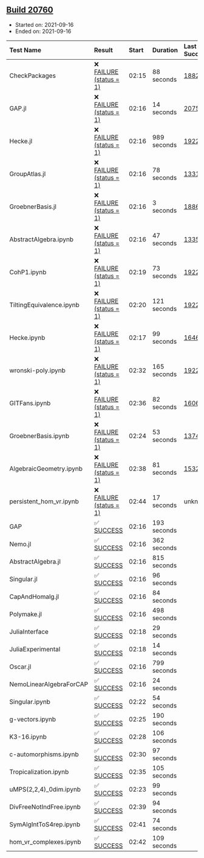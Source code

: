 ## [Build 20760](https://oscarci.mathematik.uni-kl.de/job/oscar/20760/)

* Started on: 2021-09-16
* Ended on: 2021-09-16

| Test Name    | Result | Start | Duration | Last Success | First Failure |
|:-------------|:-------|:------|:---------|:-------------|:--------------|
| CheckPackages | ❌ [FAILURE (status = 1)](https://oscarci.mathematik.uni-kl.de/job/oscar/20760/artifact/logs/build-20760/CheckPackages.log) | 02:15 | 88 seconds | [18822](https://oscarci.mathematik.uni-kl.de/job/oscar/18822/) | [18823](https://oscarci.mathematik.uni-kl.de/job/oscar/18823/) |
| GAP.jl | ❌ [FAILURE (status = 1)](https://oscarci.mathematik.uni-kl.de/job/oscar/20760/artifact/logs/build-20760/GAP.jl.log) | 02:16 | 14 seconds | [20758](https://oscarci.mathematik.uni-kl.de/job/oscar/20758/) | [20759](https://oscarci.mathematik.uni-kl.de/job/oscar/20759/) |
| Hecke.jl | ❌ [FAILURE (status = 1)](https://oscarci.mathematik.uni-kl.de/job/oscar/20760/artifact/logs/build-20760/Hecke.jl.log) | 02:16 | 989 seconds | [19222](https://oscarci.mathematik.uni-kl.de/job/oscar/19222/) | [20152](https://oscarci.mathematik.uni-kl.de/job/oscar/20152/) |
| GroupAtlas.jl | ❌ [FAILURE (status = 1)](https://oscarci.mathematik.uni-kl.de/job/oscar/20760/artifact/logs/build-20760/GroupAtlas.jl.log) | 02:16 | 78 seconds | [13311](https://oscarci.mathematik.uni-kl.de/job/oscar/13311/) | [13312](https://oscarci.mathematik.uni-kl.de/job/oscar/13312/) |
| GroebnerBasis.jl | ❌ [FAILURE (status = 1)](https://oscarci.mathematik.uni-kl.de/job/oscar/20760/artifact/logs/build-20760/GroebnerBasis.jl.log) | 02:16 | 3 seconds | [18864](https://oscarci.mathematik.uni-kl.de/job/oscar/18864/) | [18865](https://oscarci.mathematik.uni-kl.de/job/oscar/18865/) |
| AbstractAlgebra.ipynb | ❌ [FAILURE (status = 1)](https://oscarci.mathematik.uni-kl.de/job/oscar/20760/artifact/logs/build-20760/AbstractAlgebra.ipynb.log) | 02:16 | 47 seconds | [13355](https://oscarci.mathematik.uni-kl.de/job/oscar/13355/) | [13356](https://oscarci.mathematik.uni-kl.de/job/oscar/13356/) |
| CohP1.ipynb | ❌ [FAILURE (status = 1)](https://oscarci.mathematik.uni-kl.de/job/oscar/20760/artifact/logs/build-20760/CohP1.ipynb.log) | 02:19 | 73 seconds | [19222](https://oscarci.mathematik.uni-kl.de/job/oscar/19222/) | [20152](https://oscarci.mathematik.uni-kl.de/job/oscar/20152/) |
| TiltingEquivalence.ipynb | ❌ [FAILURE (status = 1)](https://oscarci.mathematik.uni-kl.de/job/oscar/20760/artifact/logs/build-20760/TiltingEquivalence.ipynb.log) | 02:20 | 121 seconds | [19222](https://oscarci.mathematik.uni-kl.de/job/oscar/19222/) | [20152](https://oscarci.mathematik.uni-kl.de/job/oscar/20152/) |
| Hecke.ipynb | ❌ [FAILURE (status = 1)](https://oscarci.mathematik.uni-kl.de/job/oscar/20760/artifact/logs/build-20760/Hecke.ipynb.log) | 02:17 | 99 seconds | [16463](https://oscarci.mathematik.uni-kl.de/job/oscar/16463/) | [16464](https://oscarci.mathematik.uni-kl.de/job/oscar/16464/) |
| wronski-poly.ipynb | ❌ [FAILURE (status = 1)](https://oscarci.mathematik.uni-kl.de/job/oscar/20760/artifact/logs/build-20760/wronski-poly.ipynb.log) | 02:32 | 165 seconds | [19222](https://oscarci.mathematik.uni-kl.de/job/oscar/19222/) | [20152](https://oscarci.mathematik.uni-kl.de/job/oscar/20152/) |
| GITFans.ipynb | ❌ [FAILURE (status = 1)](https://oscarci.mathematik.uni-kl.de/job/oscar/20760/artifact/logs/build-20760/GITFans.ipynb.log) | 02:36 | 82 seconds | [16068](https://oscarci.mathematik.uni-kl.de/job/oscar/16068/) | [16069](https://oscarci.mathematik.uni-kl.de/job/oscar/16069/) |
| GroebnerBasis.ipynb | ❌ [FAILURE (status = 1)](https://oscarci.mathematik.uni-kl.de/job/oscar/20760/artifact/logs/build-20760/GroebnerBasis.ipynb.log) | 02:24 | 53 seconds | [13748](https://oscarci.mathematik.uni-kl.de/job/oscar/13748/) | [13749](https://oscarci.mathematik.uni-kl.de/job/oscar/13749/) |
| AlgebraicGeometry.ipynb | ❌ [FAILURE (status = 1)](https://oscarci.mathematik.uni-kl.de/job/oscar/20760/artifact/logs/build-20760/AlgebraicGeometry.ipynb.log) | 02:38 | 81 seconds | [15322](https://oscarci.mathematik.uni-kl.de/job/oscar/15322/) | [15323](https://oscarci.mathematik.uni-kl.de/job/oscar/15323/) |
| persistent_hom_vr.ipynb | ❌ [FAILURE (status = 1)](https://oscarci.mathematik.uni-kl.de/job/oscar/20760/artifact/logs/build-20760/persistent_hom_vr.ipynb.log) | 02:44 | 17 seconds | unknown | unknown |
| GAP | ✅ [SUCCESS](https://oscarci.mathematik.uni-kl.de/job/oscar/20760/artifact/logs/build-20760/GAP.log) | 02:16 | 193 seconds |  |  |
| Nemo.jl | ✅ [SUCCESS](https://oscarci.mathematik.uni-kl.de/job/oscar/20760/artifact/logs/build-20760/Nemo.jl.log) | 02:16 | 362 seconds |  |  |
| AbstractAlgebra.jl | ✅ [SUCCESS](https://oscarci.mathematik.uni-kl.de/job/oscar/20760/artifact/logs/build-20760/AbstractAlgebra.jl.log) | 02:16 | 815 seconds |  |  |
| Singular.jl | ✅ [SUCCESS](https://oscarci.mathematik.uni-kl.de/job/oscar/20760/artifact/logs/build-20760/Singular.jl.log) | 02:16 | 96 seconds |  |  |
| CapAndHomalg.jl | ✅ [SUCCESS](https://oscarci.mathematik.uni-kl.de/job/oscar/20760/artifact/logs/build-20760/CapAndHomalg.jl.log) | 02:16 | 84 seconds |  |  |
| Polymake.jl | ✅ [SUCCESS](https://oscarci.mathematik.uni-kl.de/job/oscar/20760/artifact/logs/build-20760/Polymake.jl.log) | 02:16 | 498 seconds |  |  |
| JuliaInterface | ✅ [SUCCESS](https://oscarci.mathematik.uni-kl.de/job/oscar/20760/artifact/logs/build-20760/JuliaInterface.log) | 02:18 | 29 seconds |  |  |
| JuliaExperimental | ✅ [SUCCESS](https://oscarci.mathematik.uni-kl.de/job/oscar/20760/artifact/logs/build-20760/JuliaExperimental.log) | 02:18 | 14 seconds |  |  |
| Oscar.jl | ✅ [SUCCESS](https://oscarci.mathematik.uni-kl.de/job/oscar/20760/artifact/logs/build-20760/Oscar.jl.log) | 02:16 | 799 seconds |  |  |
| NemoLinearAlgebraForCAP | ✅ [SUCCESS](https://oscarci.mathematik.uni-kl.de/job/oscar/20760/artifact/logs/build-20760/NemoLinearAlgebraForCAP.log) | 02:16 | 24 seconds |  |  |
| Singular.ipynb | ✅ [SUCCESS](https://oscarci.mathematik.uni-kl.de/job/oscar/20760/artifact/logs/build-20760/Singular.ipynb.log) | 02:22 | 54 seconds |  |  |
| g-vectors.ipynb | ✅ [SUCCESS](https://oscarci.mathematik.uni-kl.de/job/oscar/20760/artifact/logs/build-20760/g-vectors.ipynb.log) | 02:25 | 190 seconds |  |  |
| K3-16.ipynb | ✅ [SUCCESS](https://oscarci.mathematik.uni-kl.de/job/oscar/20760/artifact/logs/build-20760/K3-16.ipynb.log) | 02:28 | 106 seconds |  |  |
| c-automorphisms.ipynb | ✅ [SUCCESS](https://oscarci.mathematik.uni-kl.de/job/oscar/20760/artifact/logs/build-20760/c-automorphisms.ipynb.log) | 02:30 | 97 seconds |  |  |
| Tropicalization.ipynb | ✅ [SUCCESS](https://oscarci.mathematik.uni-kl.de/job/oscar/20760/artifact/logs/build-20760/Tropicalization.ipynb.log) | 02:35 | 105 seconds |  |  |
| uMPS(2,2,4)_0dim.ipynb | ✅ [SUCCESS](https://oscarci.mathematik.uni-kl.de/job/oscar/20760/artifact/logs/build-20760/uMPS-2-2-4-_0dim.ipynb.log) | 02:23 | 99 seconds |  |  |
| DivFreeNotIndFree.ipynb | ✅ [SUCCESS](https://oscarci.mathematik.uni-kl.de/job/oscar/20760/artifact/logs/build-20760/DivFreeNotIndFree.ipynb.log) | 02:39 | 94 seconds |  |  |
| SymAlgIntToS4rep.ipynb | ✅ [SUCCESS](https://oscarci.mathematik.uni-kl.de/job/oscar/20760/artifact/logs/build-20760/SymAlgIntToS4rep.ipynb.log) | 02:41 | 74 seconds |  |  |
| hom_vr_complexes.ipynb | ✅ [SUCCESS](https://oscarci.mathematik.uni-kl.de/job/oscar/20760/artifact/logs/build-20760/hom_vr_complexes.ipynb.log) | 02:42 | 109 seconds |  |  |
